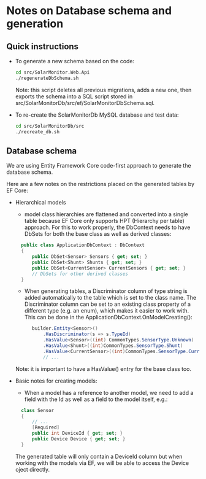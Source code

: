 # Notes on Database schema and generation

## Quick instructions

* To generate a new schema based on the code:

    ```bash
    cd src/SolarMonitor.Web.Api
    ./regenerateDbSchema.sh
    ```
    Note: this script deletes all previous migrations, adds a new one, then exports the schema into a SQL script stored in src/SolarMonitorDb/src/ef/SolarMonitorDbSchema.sql.

* To re-create the SolarMonitorDb MySQL database and test data:

    ```bash
    cd src/SolarMonitorDb/src
    ./recreate_db.sh
    ```

## Database schema

We are using Entity Framework Core code-first approach to generate the database schema.

Here are a few notes on the restrictions placed on the generated tables by EF Core:

* Hierarchical models

  * model class hierarchies are flattened and converted into a single table because EF Core only supports HPT (Hierarchy per table) approach. For this to work properly, the DbContext needs to have DbSets for both the base class as well as derived classes:
  ```cs
    public class ApplicationDbContext : DbContext
    {
        public DbSet<Sensor> Sensors { get; set; }
        public DbSet<Shunt> Shunts { get; set; }
        public DbSet<CurrentSensor> CurrentSensors { get; set; }
        // DbSets for other derived classes
    }
  ```

  * When generating tables, a Discriminator column of type string is added automatically to the table which is set to the class name. The Discriminator column can be set to an existing class property of a different type (e.g. an enum), which makes it easier to work with. This can be done in the ApplicationDbContext.OnModelCreating():
  ```cs
        builder.Entity<Sensor>()
            .HasDiscriminator(s => s.TypeId)
            .HasValue<Sensor>((int) CommonTypes.SensorType.Unknown)
            .HasValue<Shunt>((int)CommonTypes.SensorType.Shunt)
            .HasValue<CurrentSensor>((int)CommonTypes.SensorType.CurrentSensor)
            // ...
  ```
  Note: it is important to have a HasValue() entry for the base class too.

* Basic notes for creating models:
  * When a model has a reference to another model, we need to add a field with the Id as well as a field to the model itself, e.g.:
  ```cs
    class Sensor
    {
        // ...
        [Required]
        public int DeviceId { get; set; }
        public Device Device { get; set; }
    }
  ```
  The generated table will only contain a DeviceId column but when working with the models via EF, we will be able to access the Device oject directly.
